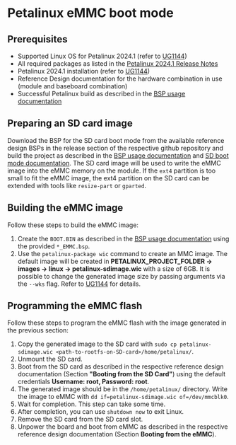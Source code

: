 # Petalinux eMMC boot mode

## Prerequisites

- Supported Linux OS for Petalinux 2024.1 (refer to  [UG1144])
- All required packages as listed in the [Petalinux 2024.1 Release Notes](https://adaptivesupport.amd.com/s/article/000036178?language=en_US)
- Petalinux 2024.1 installation (refer to  [UG1144])
- Reference Design documentation for the hardware combination in use (module and baseboard combination)
- Successful Petalinux build as described in the [BSP usage documentation](BSP.md)

## Preparing an SD card image
Download the BSP for the SD card boot mode from the available reference design BSPs in the release section of the respective github repository and build the project as described in the [BSP usage documentation](BSP.md) and [SD boot mode documentation](SD_boot_mode.md). The SD card image will be used to write the eMMC image into the eMMC memory on the module. If the `ext4` partition is too small to fit the eMMC image, the ext4 partition on the SD card can be extended with tools like `resize-part` or `gparted`.

## Building the eMMC image
Follow these steps to build the eMMC image:
1. Create the `BOOT.BIN` as described in the [BSP usage documentation](BSP.md) using the provided `*_EMMC.bsp`.
2. Use the `petalinux-package wic` command to create an MMC image. The default image will be created in **PETALINUX_PROJECT_FOLDER -> images -> linux -> petalinux-sdimage.wic** with a size of 6GB. It is possible to change the generated image size by passing arguments via the `--wks` flag. Refer to [UG1144] for details.

## Programming the eMMC flash
Follow these steps to program the eMMC flash with the image generated in the previous section:
1. Copy the generated image to the SD card with `sudo cp petalinux-sdimage.wic <path-to-rootfs-on-SD-card>/home/petalinux/`.
2. Unmount the SD card.
3. Boot from the SD card as described in the respective reference design documentation (Section **"Booting from the SD Card"**) using the default credentials **Username: root, Password: root**.
5. The generated image should be in the `/home/petalinux/` directory. Write the image to eMMC with `dd if=petalinux-sdimage.wic of=/dev/mmcblk0`.
6. Wait for completion. This step can take some time.
7. After completion, you can use `shutdown now` to exit Linux.
8. Remove the SD card from the SD card slot.
9. Unpower the board and boot from eMMC as described in the respective reference design documentation (Section **Booting from the eMMC**).

[UG1144]: https://docs.amd.com/viewer/book-attachment/MVyApcmU3R9Mm97zSMBTWg/A1uhF~YnkvK0u6G775Tu_Q